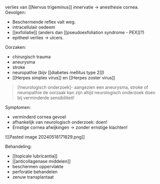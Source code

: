 verlies van [[Nervus trigeminus]] innervatie -> anesthesie cornea.
Gevolgen:
- Beschermende reflex valt weg.
- intracellulair oedeem
- [[exfoliatie]] (anders dan [[pseudoexfoliation syndrome - PEX]]?)
- epitheel verlies -> ulcers.

Oorzaken:
- chirurgisch trauma
- aneurysma
- stroke
- neuropathie (bijv [[diabetes mellitus type 2]])
- [[Herpes simplex virus]] en [[Herpes zoster virus]] 

>[!neurologisch onderzoek]-
>aangezien een aneurysma, stroke of neuropathie de oorzaak kan zijn
>altijd neurologisch onderzoek doen bij verminderde sensibiliteit!

Symptomen:
- verminderd cornea gevoel
- afhankelijk van neurologisch onderzoek: doen!
- Ernstige cornea afwijkingen -> zonder ernstige klachten!

![[Pasted image 20240518171829.png]]

Behandeling:
- [[topicale lubricantia]] 
- [[anticollagenase middelen]] 
- beschermen oppervlakte
- perforatie behandelen
- zenuw transplantaat